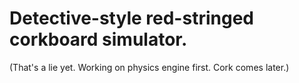 # Detective-style red-stringed corkboard simulator.
(That's a lie yet. Working on physics engine first. Cork comes later.)

